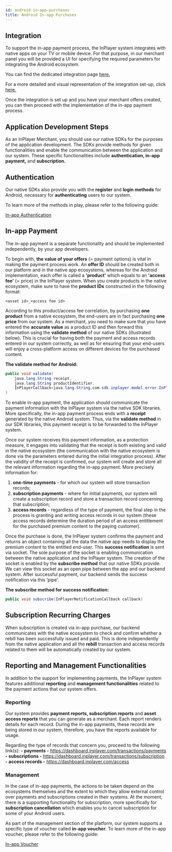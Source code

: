 ```yaml
---
id: android-in-app-purchases
title: Android In-app Purchases
---
```


## Integration
 
To support the in-app payment process, the InPlayer system integrates with native apps on your TV or mobile device. For that purpose, in our merchant panel you will be provided a UI for specifying the required parameters for integrating the Android ecosystem.

You can find the dedicated integration page [here.](https://dashboard.inplayer.com/settings/integrations/in-app-integrations/google-in-app)

For a more detailed and visual representation of the integration set-up, click [here.](https://inplayer.com/docs/in-app-purchases/android/)

Once the integration is set up and you have your merchant offers created, you can then proceed with the implementation of the in-app payment process. 

## Application Development Steps

As an InPlayer Merchant, you should use our native SDKs for the purposes of the application development. The SDKs provide methods for given functionalities and enable the communication between the application and our system. 
These specific functionalities include **authentication, in-app payment,** and **subscription.**

## Authentication

Our native SDKs also provide you with the **register** and **login methods** for Android, necessary for **authenticating** users to our system. 

To learn more of the methods in play, please refer to the following guide: 

[In-app Authentication](https://developers.inplayer.com/docs/in-app-authentication)

## In-app Payment

The in-app payment is a separate functionality and should be implemented independently, by your app developers. 

To begin with, **the value of your offers** (= payment options) is vital in making the payment process work. An **offer ID** should be created both in our platform and in the native app ecosystems, whereas for the Android implementation, each offer is called a **'product'** which equals to an **'access fee'** (= price) in the InPlayer system. When you create products in the native ecosystem, make sure to have the **product IDs** constructed in the following format:

`<asset id>_<access fee id>`

According to this product/access fee correlation, by purchasing **one product** from a native ecosystem, the end-users are in fact purchasing **one price** from our system. 
As a merchant, you need to make sure that you have entered the **accurate value** as a product ID and then forward this information using the **validate method** of our native SDKs (illustrated below). This is crucial for having both the payment and access records entered in our system correctly, as well as for ensuring that your end-users will enjoy a cross-platform access on different devices for the purchased content.

**The validate method for Android:**

```java
public void validate(
    java.lang.String receipt,
    java.lang.String productIdentifier,
    InPlayerCallback<java.lang.String,com.sdk.inplayer.model.error.InPlayerException> callback
)
```

To enable in-app payment, the application should communicate the payment information with the InPlayer system via the native SDK libraries. More specifically, the in-app payment process ends with a **receipt** generated by the native Android system. Thus, via the **validate method** in our SDK libraries, this payment receipt is to be forwarded to the InPlayer system. 

Once our system receives this payment information, as a protection measure, it engages into validating that the receipt is both existing and valid in the native ecosystem (the communication with the native ecosystem is done via the parameters entered during the initial integration process). After the validity of the receipt is confirmed, our system will create and store all the relevant information regarding the in-app payment.
More precisely information for:

1. **one-time payments** - for which our system will store transaction records;
2. **subscription payments** - where for initial payments, our system will create a subscription record and store a transaction record concerning that subscription;
3. **access records** - regardless of the type of payment, the final step in the process is granting and writing access records in our system (these access records determine the duration period of an access entitlement for the purchased premium content to the paying customer).

Once the purchase is done, the InPlayer system confirms the payment and returns an object containing all the data the native app needs to display the premium content to the entitled end-user. This **success notification** is sent via socket. The sole purpose of the socket is enabling communication between the native application and the InPlayer system. The creation of the socket is enabled by the **subscribe method** that our native SDKs provide. We can view this socket as an open pipe between the app and our backend system. After successful payment, our backend sends the success notification via this ‘pipe’.

**The subscribe method for success notification:**

``` java
public void subscribe(InPlayerNotificationCallback callback)
```

## Subscription Recurring Charges

When subscription is created via in-app purchase, our backend communicates with the native ecosystem to check and confirm whether a rebill has been successfully issued and paid. This is done independently from the native application and all the **rebill** transaction and access records related to them will be automatically created by our system.

## Reporting and Management Functionalities
  
In addition to the support for implementing payments, the InPlayer system features additional **reporting** and **management functionalities** related to the payment actions that our system offers.

### Reporting

Our system provides **payment reports, subscription reports** and **asset access reports** that you can generate as a merchant. Each report renders details for each record. During the in-app payments, these records are being stored in our system, therefore, you have the reports available for usage.

Regarding the type of records that concern you, proceed to the following link(s):
**- payments -** https://dashboard.inplayer.com/transactions/payments 
**- subscriptions -** https://dashboard.inplayer.com/transactions/subscription 
**- access records -** https://dashboard.inplayer.com/access 

### Management

In the case of in-app payments, the actions to be taken depend on the ecosystems themselves and the extent to which they allow external control over payments and subscriptions created in their systems. At the moment, there is a supporting functionality for subscription, more specifically for **subscription cancellation** which enables you to cancel subscription for some of your Android users.

As part of the management section of the platform, our system supports a specific type of voucher called **in-app voucher**. To learn more of the in-app voucher, please refer to the following guide: 

[In-app Voucher](https://developers.inplayer.com/docs/in-app-vouchers)
